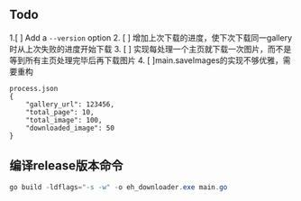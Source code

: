 ## Todo
1.[ ] Add a `--version` option
2. [ ] 增加上次下载的进度，使下次下载同一gallery时从上次失败的进度开始下载
3. [ ] 实现每处理一个主页就下载一次图片，而不是等到所有主页处理完毕后再下载图片
4. [ ]main.saveImages的实现不够优雅，需要重构
```
process.json
{
    "gallery_url": 123456,
    "total_page": 10,
    "total_image": 100,
    "downloaded_image": 50
}
```
## 编译release版本命令
```powershell
go build -ldflags="-s -w" -o eh_downloader.exe main.go
```